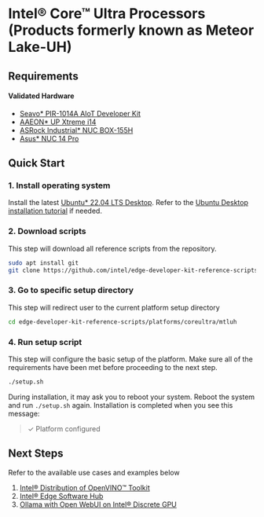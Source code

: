 # Intel® Core™ Ultra Processors (Products formerly known as Meteor Lake-UH)

## Requirements

#### Validated Hardware
- [Seavo* PIR-1014A AIoT Developer Kit](https://www.seavo.com/en/pir_devkit/)
- [AAEON* UP Xtreme i14](https://up-board.org/up-xtreme-i14/)
- [ASRock Industrial* NUC BOX-155H](https://www.asrockind.com/en-gb/NUC%20BOX-155H)
- [Asus* NUC 14 Pro](https://www.asus.com/displays-desktops/nucs/nuc-mini-pcs/asus-nuc-14-pro/)

## Quick Start

### 1. Install operating system

Install the latest [Ubuntu* 22.04 LTS Desktop](https://releases.ubuntu.com/jammy/). Refer to the [Ubuntu Desktop installation tutorial](https://ubuntu.com/tutorials/install-ubuntu-desktop) if needed.

### 2. Download scripts

This step will download all reference scripts from the repository.

```bash
sudo apt install git
git clone https://github.com/intel/edge-developer-kit-reference-scripts
```

### 3. Go to specific setup directory

This step will redirect user to the current platform setup directory

```bash
cd edge-developer-kit-reference-scripts/platforms/coreultra/mtluh
```

### 4. Run setup script

This step will configure the basic setup of the platform. Make sure all of the requirements have been met before proceeding to the next step.

```bash
./setup.sh
```
During installation, it may ask you to reboot your system. Reboot the system and run `./setup.sh` again. Installation is completed when you see this message:
> ✓ Platform configured

## Next Steps

Refer to the available use cases and examples below

1. [Intel® Distribution of OpenVINO™ Toolkit](usecases/openvino/README.md)
2. [Intel® Edge Software Hub](https://www.intel.com/content/www/us/en/developer/topic-technology/edge-5g/edge-solutions/overview.html) 
3. [Ollama with Open WebUI on Intel® Discrete GPU](../../../usecases/ollama/README.md)

